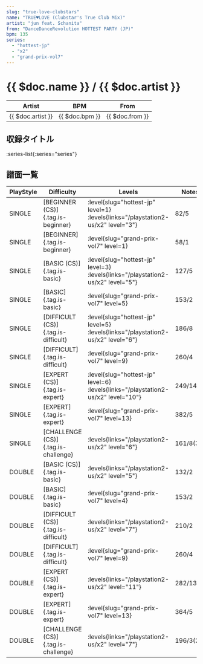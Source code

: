 ```yaml
---
slug: "true-love-clubstars"
name: "TRUE♥LOVE (Clubstar's True Club Mix)"
artist: "jun feat. Schanita"
from: "DanceDanceRevolution HOTTEST PARTY (JP)"
bpm: 135
series:
  - "hottest-jp"
  - "x2"
  - "grand-prix-vol7"
---
```


# {{ $doc.name }} / {{ $doc.artist }}

|Artist|BPM|From|
|------|---|----|
|{{ $doc.artist }}|{{ $doc.bpm }}|{{ $doc.from }}|

## 収録タイトル

:series-list{:series="series"}

## 譜面一覧

|PlayStyle|Difficulty|Levels|Notes|Movie|
|---------|----------|------|-----|-----|
|SINGLE|[BEGINNER (CS)]{.tag.is-beginner}|<div class="field is-grouped is-grouped-multiline"> :level{slug="hottest-jp" level=1} :levels{links="/playstation2-us/x2" level="3"}</div>|82/5||
|SINGLE|[BEGINNER]{.tag.is-beginner}|<div class="field is-grouped is-grouped-multiline"> :level{slug="grand-prix-vol7" level=1}</div>|58/1||
|SINGLE|[BASIC (CS)]{.tag.is-basic}|<div class="field is-grouped is-grouped-multiline"> :level{slug="hottest-jp" level=3} :levels{links="/playstation2-us/x2" level="5"}</div>|127/5||
|SINGLE|[BASIC]{.tag.is-basic}|<div class="field is-grouped is-grouped-multiline"> :level{slug="grand-prix-vol7" level=5}</div>|153/2||
|SINGLE|[DIFFICULT (CS)]{.tag.is-difficult}|<div class="field is-grouped is-grouped-multiline"> :level{slug="hottest-jp" level=5} :levels{links="/playstation2-us/x2" level="6"}</div>|186/8||
|SINGLE|[DIFFICULT]{.tag.is-difficult}|<div class="field is-grouped is-grouped-multiline"> :level{slug="grand-prix-vol7" level=9}</div>|260/4||
|SINGLE|[EXPERT (CS)]{.tag.is-expert}|<div class="field is-grouped is-grouped-multiline"> :level{slug="hottest-jp" level=6} :levels{links="/playstation2-us/x2" level="10"}</div>|249/14||
|SINGLE|[EXPERT]{.tag.is-expert}|<div class="field is-grouped is-grouped-multiline"> :level{slug="grand-prix-vol7" level=13}</div>|382/5||
|SINGLE|[CHALLENGE (CS)]{.tag.is-challenge}|<div class="field is-grouped is-grouped-multiline"> :levels{links="/playstation2-us/x2" level="6"}</div>|161/8(31)||
|DOUBLE|[BASIC (CS)]{.tag.is-basic}|<div class="field is-grouped is-grouped-multiline"> :levels{links="/playstation2-us/x2" level="5"}</div>|132/2||
|DOUBLE|[BASIC]{.tag.is-basic}|<div class="field is-grouped is-grouped-multiline"> :level{slug="grand-prix-vol7" level=4}</div>|153/2||
|DOUBLE|[DIFFICULT (CS)]{.tag.is-difficult}|<div class="field is-grouped is-grouped-multiline"> :levels{links="/playstation2-us/x2" level="7"}</div>|210/2||
|DOUBLE|[DIFFICULT]{.tag.is-difficult}|<div class="field is-grouped is-grouped-multiline"> :level{slug="grand-prix-vol7" level=9}</div>|260/4||
|DOUBLE|[EXPERT (CS)]{.tag.is-expert}|<div class="field is-grouped is-grouped-multiline"> :levels{links="/playstation2-us/x2" level="11"}</div>|282/13||
|DOUBLE|[EXPERT]{.tag.is-expert}|<div class="field is-grouped is-grouped-multiline"> :level{slug="grand-prix-vol7" level=13}</div>|364/5||
|DOUBLE|[CHALLENGE (CS)]{.tag.is-challenge}|<div class="field is-grouped is-grouped-multiline"> :levels{links="/playstation2-us/x2" level="7"}</div>|196/3(24)||
